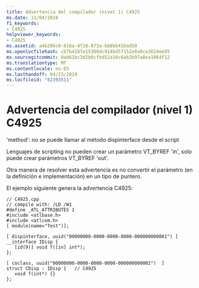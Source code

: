 ```yaml
---
title: Advertencia del compilador (nivel 1) C4925
ms.date: 11/04/2016
f1_keywords:
- C4925
helpviewer_keywords:
- C4925
ms.assetid: a4b206c0-016a-4f28-873a-bb8bb41bad50
ms.openlocfilehash: cb7b416fe15380dc914bd57152e8a0ce3618ee85
ms.sourcegitcommit: 0ab61bc3d2b6cfbd52a16c6ab2b97a8ea1864f12
ms.translationtype: MT
ms.contentlocale: es-ES
ms.lasthandoff: 04/23/2019
ms.locfileid: "62393511"
---
```

# <a name="compiler-warning-level-1-c4925"></a>Advertencia del compilador (nivel 1) C4925

'method': no se puede llamar al método dispinterface desde el script

Lenguajes de scripting no pueden crear un parámetro VT_BYREF 'in', solo puede crear parámetros VT_BYREF 'out'.

Otra manera de resolver esta advertencia es no convertir el parámetro (en la definición e implementación) en un tipo de puntero.

El ejemplo siguiente genera la advertencia C4925:

```
// C4925.cpp
// compile with: /LD /W1
#define _ATL_ATTRIBUTES 1
#include <atlbase.h>
#include <atlcom.h>
[ module(name="Test")];

[ dispinterface, uuid("00000000-0000-0000-0000-000000000001") ]
__interface IDisp {
   [id(9)] void f([in] int*);
};

[ coclass, uuid("00000000-0000-0000-0000-000000000002")  ]
struct CDisp : IDisp {   // C4925
   void f(int*) {}
};
```